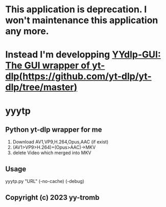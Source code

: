 # This application is deprecation. I won't maintenance this application any more.  
# Instead I'm developping [YYdlp-GUI: The GUI wrapper of yt-dlp(https://github.com/yt-dlp/yt-dlp/tree/master)](https://github.com/yy-tromb/YYdlp-GUI)

# yyytp
## Python yt-dlp wrapper for me

1. Download AV1,VP9,H.264,Opus,AAC (if exist)
2. (AV1>VP9>H.264)+(Opus>AAC)->MKV
3. delete Video which merged into MKV

## Usage
yyytp.py "URL" (-no-cache) (-debug)

## Copyright (c) 2023 yy-tromb
